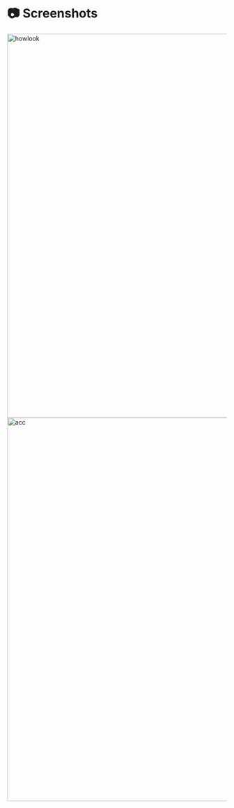 # 📷 Screenshots

<img width="881" alt="howlook" src="https://user-images.githubusercontent.com/92393205/208320795-36473df5-3c47-40b2-b3bf-71920af9f4cd.PNG">
<img width="880" alt="acc" src="https://user-images.githubusercontent.com/92393205/208320830-61753dfc-e163-49cb-814e-8a5d51ed60b8.PNG">
